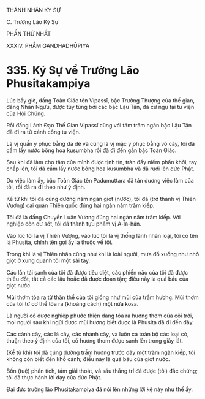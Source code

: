 THÁNH NHÂN KÝ SỰ

C. Trưởng Lão Ký Sự

PHẦN THỨ NHẤT

XXXIV. PHẨM GANDHADHŪPIYA

# 335. Ký Sự về Trưởng Lão Phusitakampiya

Lúc bấy giờ, đấng Toàn Giác tên Vipassī, bậc Trưởng Thượng của thế gian, đấng Nhân Ngưu, được tùy tùng bởi các bậc Lậu Tận, đã cư ngụ tại tu viện của Hội Chúng.

Rồi đấng Lãnh Đạo Thế Gian Vipassī cùng với tám trăm ngàn bậc Lậu Tận đã đi ra từ cánh cổng tu viện.

Là vị quấn y phục bằng da dê và cũng là vị mặc y phục bằng vỏ cây, tôi đã cầm lấy nước bông hoa kusumbha rồi đã đi đến gần bậc Toàn Giác.

Sau khi đã làm cho tâm của mình được tịnh tín, tràn đầy niềm phấn khởi, tay chắp lên, tôi đã cầm lấy nước bông hoa kusumbha và đã rưới lên đức Phật.

Do việc làm ấy, bậc Toàn Giác tên Padumuttara đã tán dương việc làm của tôi, rồi đã ra đi theo như ý định.

Kể từ khi tôi đã cúng dường năm ngàn giọt (nước), tôi đã (trở thành vị Thiên Vương) cai quản Thiên quốc đúng hai ngàn năm trăm kiếp.

Tôi đã là đấng Chuyển Luân Vương đúng hai ngàn năm trăm kiếp. Với nghiệp còn dư sót, tôi đã thành tựu phẩm vị A-la-hán.

Vào lúc tôi là vị Thiên Vương, vào lúc tôi là vị thống lãnh nhân loại, tôi có tên là Phusita, chính tên gọi ấy là thuộc về tôi.

Trong khi là vị Thiên nhân cũng như khi là loài người, mưa đổ xuống như nhỏ giọt ở xung quanh tôi một sải tay.

Các lần tái sanh của tôi đã được tiêu diệt, các phiền não của tôi đã được thiêu đốt, tất cả các lậu hoặc đã được đoạn tận; điều này là quả báu của giọt nước.

Mùi thơm tỏa ra từ thân thể của tôi giống như mùi của trầm hương. Mùi thơm của tôi từ cơ thể tỏa ra (khoảng cách) một nửa kosa.

Là người có được nghiệp phước thiện đang tỏa ra hương thơm của cõi trời, mọi người sau khi ngửi được mùi hương biết được là Phusita đã đi đến đây.

Các cành cây, các lá cây, các nhánh cây, và luôn cả toàn bộ các loại cỏ, thuận theo ý định của tôi, có hương thơm được sanh lên trong giây lát.

(Kể từ khi) tôi đã cúng dường trầm hương trước đây một trăm ngàn kiếp, tôi không còn biết đến khổ cảnh; điều này là quả báu của giọt nước.

Bốn (tuệ) phân tích, tám giải thoát, và sáu thắng trí đã được (tôi) đắc chứng; tôi đã thực hành lời dạy của đức Phật.

Đại đức trưởng lão Phusitakampiya đã nói lên những lời kệ này như thế ấy.

